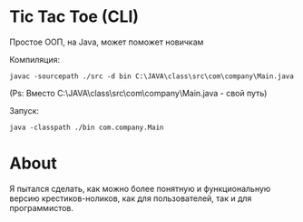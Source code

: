 # Tic Tac Toe (CLI)
Простое ООП, на Java, может поможет новичкам

Компиляция:
```
javac -sourcepath ./src -d bin C:\JAVA\class\src\com\company\Main.java
```
(Ps: Вместо C:\JAVA\class\src\com\company\Main.java - свой путь)

Запуск:
```
java -classpath ./bin com.company.Main
```

# About

Я пытался сделать, как можно более понятную и функциональную версию крестиков-ноликов, как для пользователей, так и для программистов.
